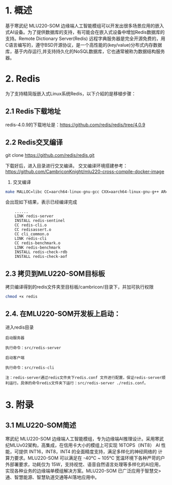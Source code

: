 # 1. 概述
基于寒武纪 MLU220-SOM 边缘端人工智能模组可以开发出很多场景应用的嵌入式AI设备。为了提供数据库的支持，有可能会在嵌入式设备中增加Redis数据库的支持。Remote Dictionary Server(Redis) 远程字典服务器是完全开源免费的，用C语言编写的，遵守BSD开源协议，是一个高性能的(key/value)分布式内存数据库，基于内存运行,并支持持久化的NoSQL数据库，它也通常被称为数据结构服务器。

# 2. Redis
为了支持精简版嵌入式Linux系统Redis，以下介紹的是移植步骤：

## 2.1 Redis下载地址
redis-4.0.9的下载地址是：https://github.com/redis/redis/tree/4.0.9

## 2.2 Redis交叉编译
git clone https://github.com/redis/redis.git

下载好后，进入目录进行交叉编译。
交叉编译环境搭建参考：https://github.com/CambriconKnight/mlu220-cross-compile-docker-image
1. 交叉编译
```bash
make MALLOC=libc CC=aarch64-linux-gnu-gcc CXX=aarch64-linux-gnu-g++ AR=aarch64-linux-gnu-ar RANLIB=aarch64-linux-gnu-ranlib NM=aarch64-linux-gnu-nm
```
会出现如下结果，表示已经编译完成
```
    ......
    LINK redis-server
    INSTALL redis-sentinel
    CC redis-cli.o
    CC redisassert.o
    CC cli_common.o
    LINK redis-cli
    CC redis-benchmark.o
    LINK redis-benchmark
    INSTALL redis-check-rdb
    INSTALL redis-check-aof

```

## 2.3 拷贝到MLU220-SOM目标板
拷贝编译得到的redis文件夹至目标板/cambricon/目录下，并加可执行权限
```bash
chmod +x redis
```

## 2.4. 在MLU220-SOM开发板上启动：
进入redis目录
```
启动服务器

执行命令：src/redis-server

启动客户端

执行命令：src/redis-cli

注：redis-server通过redis文件夹下redis.conf 文件进行配置，保证redis-server顺利运行。具体的命令redis文件夹下运行：src/redis-server ./redis.conf。
```

# 3. 附录
## 3.1 MLU220-SOM简述
寒武纪 MLU220-SOM 边缘端人工智能模组，专为边缘端AI推理设计。采用寒武纪MLUv02架构，高集成，在信用卡大小的模组上可实现 16TOPS（INT8） AI 性能，可提供 INT16，INT8，INT4 的全面精度支持，满足多样化的神经网络的
计算力要求。MLU220-SOM 可以满足在 -40℃ ~ 105℃ 宽温环境下各种严苛的户外部署要求，功耗仅为 15W，支持视觉、语音自然语言处理等多样化的AI应用，实现各种业务的边缘端单模组解决方案。MLU220-SOM 已广泛应用于智慧交>通、智慧能源、智慧轨道交通等AI落地应用中。
